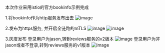 本次作业采用istio的官方bookinfo示例完成

1.将bookinfo作为http服务发布出去
![image](https://github.com/lce0105/lccncamp/assets/163086376/e3273fd0-a5b6-4b17-82f9-47b56c51dc00)

2.发布为https服务, 并开启全链路的mTLS
![image](https://github.com/lce0105/lccncamp/assets/163086376/ecd537f7-7179-49d3-b510-a568d761ac95)
![image](https://github.com/lce0105/lccncamp/assets/163086376/0638917a-acd5-4424-9807-b3b94fce18aa)

3.灰度发布
登录用户为jason,转到reviews服务的v2版本
![image](https://github.com/lce0105/lccncamp/assets/163086376/6a68ea3f-4aaa-4ec0-932f-c85bb3951f2c)
登录用户为非jason或者不登录,转到reviews服务的v1版本
![image](https://github.com/lce0105/lccncamp/assets/163086376/d4bec649-e4d1-46ae-8a55-cdc84c6c6328)


